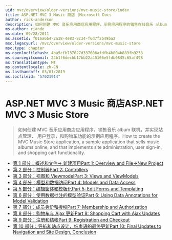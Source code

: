 ```yaml
---
uid: mvc/overview/older-versions/mvc-music-store/index
title: ASP.NET MVC 3 Music 商店 |Microsoft Docs
author: rick-anderson
description: 如何创建 MVC 音乐应用商店应用程序，示例应用程序的销售在线音乐 album 和实现用户登录，网站管理...
ms.author: riande
ms.date: 09/28/2011
ms.assetid: f016a6b4-2a38-4e83-8c34-f6d7f2b49ba2
msc.legacyurl: /mvc/overview/older-versions/mvc-music-store
msc.type: chapter
ms.openlocfilehash: 4ba5cfb737027d337606afdfb4b804b883fb9238
ms.sourcegitcommit: 24b1f6decbb17bb22a45166e5fdb0845c65af498
ms.translationtype: MT
ms.contentlocale: zh-CN
ms.lasthandoff: 03/01/2019
ms.locfileid: "57021914"
---
```

<a name="aspnet-mvc-3-music-store"></a><span data-ttu-id="58ec7-103">ASP.NET MVC 3 Music 商店</span><span class="sxs-lookup"><span data-stu-id="58ec7-103">ASP.NET MVC 3 Music Store</span></span>
====================
> <span data-ttu-id="58ec7-104">如何创建 MVC 音乐应用商店应用程序，销售音乐 album 联机，并实现站点管理、 用户登录，和购物车功能的示例应用程序。</span><span class="sxs-lookup"><span data-stu-id="58ec7-104">How to create the MVC Music Store application, a sample application that sells music albums online, and that implements site administration, user sign-in, and shopping cart functionality.</span></span>


- [<span data-ttu-id="58ec7-105">第 1 部分：概述和文件-> 新建项目</span><span class="sxs-lookup"><span data-stu-id="58ec7-105">Part 1: Overview and File->New Project</span></span>](mvc-music-store-part-1.md)
- [<span data-ttu-id="58ec7-106">第 2 部分：控制器</span><span class="sxs-lookup"><span data-stu-id="58ec7-106">Part 2: Controllers</span></span>](mvc-music-store-part-2.md)
- [<span data-ttu-id="58ec7-107">第 3 部分：视图和 Viewmodel</span><span class="sxs-lookup"><span data-stu-id="58ec7-107">Part 3: Views and ViewModels</span></span>](mvc-music-store-part-3.md)
- [<span data-ttu-id="58ec7-108">第 4 部分：模型和数据访问</span><span class="sxs-lookup"><span data-stu-id="58ec7-108">Part 4: Models and Data Access</span></span>](mvc-music-store-part-4.md)
- [<span data-ttu-id="58ec7-109">第 5 部分：编辑窗体和模板化</span><span class="sxs-lookup"><span data-stu-id="58ec7-109">Part 5: Edit Forms and Templating</span></span>](mvc-music-store-part-5.md)
- [<span data-ttu-id="58ec7-110">第 6 部分：使用数据批注的模型验证</span><span class="sxs-lookup"><span data-stu-id="58ec7-110">Part 6: Using Data Annotations for Model Validation</span></span>](mvc-music-store-part-6.md)
- [<span data-ttu-id="58ec7-111">第 7 部分：成员身份和授权</span><span class="sxs-lookup"><span data-stu-id="58ec7-111">Part 7: Membership and Authorization</span></span>](mvc-music-store-part-7.md)
- [<span data-ttu-id="58ec7-112">第 8 部分：购物车与 Ajax 更新</span><span class="sxs-lookup"><span data-stu-id="58ec7-112">Part 8: Shopping Cart with Ajax Updates</span></span>](mvc-music-store-part-8.md)
- [<span data-ttu-id="58ec7-113">第 9 部分：注册和结帐</span><span class="sxs-lookup"><span data-stu-id="58ec7-113">Part 9: Registration and Checkout</span></span>](mvc-music-store-part-9.md)
- [<span data-ttu-id="58ec7-114">第 10 部分：导航和站点设计，结束语的最终更新</span><span class="sxs-lookup"><span data-stu-id="58ec7-114">Part 10: Final Updates to Navigation and Site Design, Conclusion</span></span>](mvc-music-store-part-10.md)
